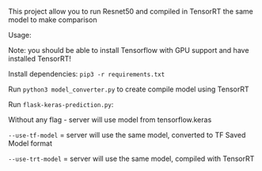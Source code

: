 This project allow you to run Resnet50 and compiled in TensorRT the same model to make comparison

Usage:

Note: you should be able to install Tensorflow with GPU support and have installed TensorRT!

Install dependencies:
`pip3 -r requirements.txt`

Run `python3 model_converter.py` to create compile model using TensorRT

Run `flask-keras-prediction.py`:

Without any flag - server will use model from tensorflow.keras

`--use-tf-model` = server will use the same model, converted to TF Saved Model format

`--use-trt-model` = server will use the same model, compiled with TensorRT
